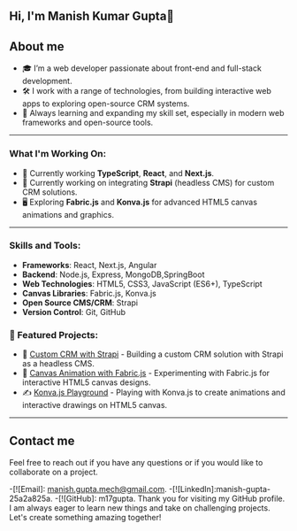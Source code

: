 ## Hi, I'm Manish Kumar Gupta👋

## About me
- 🎓 I’m a web developer passionate about front-end and full-stack development.
- 🛠 I work with a range of technologies, from building interactive web apps to exploring open-source CRM systems.
- 🚀 Always learning and expanding my skill set, especially in modern web frameworks and open-source tools.

- ---

### What I'm Working On:
- 🌱  Currently working **TypeScript**, **React**, and **Next.js**.
- 🔭 Currently working on integrating **Strapi** (headless CMS) for custom CRM solutions.
- 🖥 Exploring **Fabric.js** and **Konva.js** for advanced HTML5 canvas animations and graphics.


---

### Skills and Tools:
- **Frameworks**: React, Next.js, Angular
- **Backend**: Node.js, Express, MongoDB,SpringBoot
- **Web Technologies**: HTML5, CSS3, JavaScript (ES6+), TypeScript
- **Canvas Libraries**: Fabric.js, Konva.js
- **Open Source CMS/CRM**: Strapi
- **Version Control**: Git, GitHub


### 🌟 Featured Projects:
- 🔧 [Custom CRM with Strapi](https://github.com/m17gupta) - Building a custom CRM solution with Strapi as a headless CMS.
- 🎨 [Canvas Animation with Fabric.js](https://github.com/m17guptas) - Experimenting with Fabric.js for interactive HTML5 canvas designs.
- ✍️ [Konva.js Playground](https://github.com/m17gupta) - Playing with Konva.js to create animations and interactive drawings on HTML5 canvas.

---

## Contact me
Feel free to reach out if you have any questions or if you would like to collaborate on a project.

-[![Email]: manish.gupta.mech@gmail.com.
-[![LinkedIn]:manish-gupta-25a2a825a.
-[![GitHub]: m17gupta.
Thank you for visiting my GitHub profile. I am always eager to learn new things and take on challenging projects. Let's create something amazing together!



